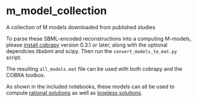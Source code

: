 m_model_collection
==================

A collection of M models downloaded from published studies

To parse these SBML-encoded reconstructions into a computing M-models, please
[install cobrapy](https://github.com/opencobra/cobrapy/blob/master/INSTALL.md)
version 0.3.1 or later, along with the optional dependcies libsbml and scipy.
Then run the ```convert_models_to_mat.py``` script.

The resulting ```all_models.mat``` file can be used with both cobrapy and the
COBRA toolbox.

As shown in the included notebooks, these models can all be used to compute
[rational solutions](http://nbviewer.ipython.org/github/opencobra/m_model_collection/blob/master/exact_solving_models.ipynb)
as well as [loopless solutions](http://nbviewer.ipython.org/github/opencobra/m_model_collection/blob/master/loopless_m_models.ipynb).
